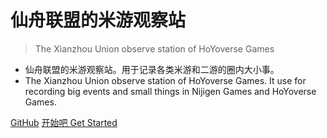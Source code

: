# 仙舟联盟的米游观察站
> The Xianzhou Union observe station of HoYoverse Games

- 仙舟联盟的米游观察站。用于记录各类米游和二游的圈内大小事。
- The Xianzhou Union observe station of HoYoverse Games. It use for recording big events and small things in Nijigen Games and HoYoverse Games.

[GitHub](https://github.com/bxx-114514/xzlm-hyv)
[开始吧 Get Started](README.md)
